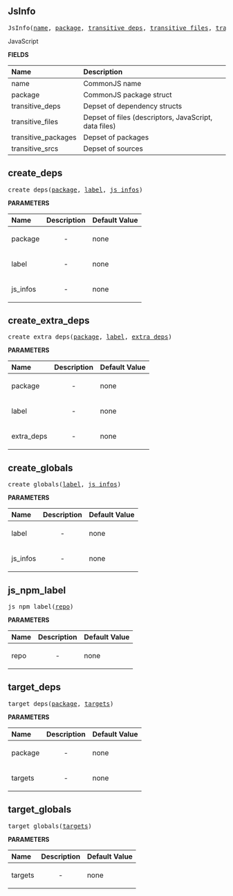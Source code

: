 <!-- Generated with Stardoc: http://skydoc.bazel.build -->

<a id="#JsInfo"></a>

## JsInfo

<pre>
JsInfo(<a href="#JsInfo-name">name</a>, <a href="#JsInfo-package">package</a>, <a href="#JsInfo-transitive_deps">transitive_deps</a>, <a href="#JsInfo-transitive_files">transitive_files</a>, <a href="#JsInfo-transitive_packages">transitive_packages</a>, <a href="#JsInfo-transitive_srcs">transitive_srcs</a>)
</pre>

JavaScript

**FIELDS**

| Name                                                       | Description                                           |
| :--------------------------------------------------------- | :---------------------------------------------------- |
| <a id="JsInfo-name"></a>name                               | CommonJS name                                         |
| <a id="JsInfo-package"></a>package                         | CommonJS package struct                               |
| <a id="JsInfo-transitive_deps"></a>transitive_deps         | Depset of dependency structs                          |
| <a id="JsInfo-transitive_files"></a>transitive_files       | Depset of files (descriptors, JavaScript, data files) |
| <a id="JsInfo-transitive_packages"></a>transitive_packages | Depset of packages                                    |
| <a id="JsInfo-transitive_srcs"></a>transitive_srcs         | Depset of sources                                     |

<a id="#create_deps"></a>

## create_deps

<pre>
create_deps(<a href="#create_deps-package">package</a>, <a href="#create_deps-label">label</a>, <a href="#create_deps-js_infos">js_infos</a>)
</pre>

**PARAMETERS**

| Name                                      | Description               | Default Value |
| :---------------------------------------- | :------------------------ | :------------ |
| <a id="create_deps-package"></a>package   | <p align="center"> - </p> | none          |
| <a id="create_deps-label"></a>label       | <p align="center"> - </p> | none          |
| <a id="create_deps-js_infos"></a>js_infos | <p align="center"> - </p> | none          |

<a id="#create_extra_deps"></a>

## create_extra_deps

<pre>
create_extra_deps(<a href="#create_extra_deps-package">package</a>, <a href="#create_extra_deps-label">label</a>, <a href="#create_extra_deps-extra_deps">extra_deps</a>)
</pre>

**PARAMETERS**

| Name                                                | Description               | Default Value |
| :-------------------------------------------------- | :------------------------ | :------------ |
| <a id="create_extra_deps-package"></a>package       | <p align="center"> - </p> | none          |
| <a id="create_extra_deps-label"></a>label           | <p align="center"> - </p> | none          |
| <a id="create_extra_deps-extra_deps"></a>extra_deps | <p align="center"> - </p> | none          |

<a id="#create_globals"></a>

## create_globals

<pre>
create_globals(<a href="#create_globals-label">label</a>, <a href="#create_globals-js_infos">js_infos</a>)
</pre>

**PARAMETERS**

| Name                                         | Description               | Default Value |
| :------------------------------------------- | :------------------------ | :------------ |
| <a id="create_globals-label"></a>label       | <p align="center"> - </p> | none          |
| <a id="create_globals-js_infos"></a>js_infos | <p align="center"> - </p> | none          |

<a id="#js_npm_label"></a>

## js_npm_label

<pre>
js_npm_label(<a href="#js_npm_label-repo">repo</a>)
</pre>

**PARAMETERS**

| Name                               | Description               | Default Value |
| :--------------------------------- | :------------------------ | :------------ |
| <a id="js_npm_label-repo"></a>repo | <p align="center"> - </p> | none          |

<a id="#target_deps"></a>

## target_deps

<pre>
target_deps(<a href="#target_deps-package">package</a>, <a href="#target_deps-targets">targets</a>)
</pre>

**PARAMETERS**

| Name                                    | Description               | Default Value |
| :-------------------------------------- | :------------------------ | :------------ |
| <a id="target_deps-package"></a>package | <p align="center"> - </p> | none          |
| <a id="target_deps-targets"></a>targets | <p align="center"> - </p> | none          |

<a id="#target_globals"></a>

## target_globals

<pre>
target_globals(<a href="#target_globals-targets">targets</a>)
</pre>

**PARAMETERS**

| Name                                       | Description               | Default Value |
| :----------------------------------------- | :------------------------ | :------------ |
| <a id="target_globals-targets"></a>targets | <p align="center"> - </p> | none          |
